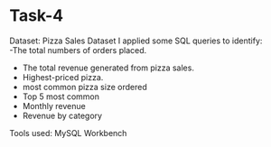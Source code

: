 # Task-4
Dataset: Pizza Sales Dataset
I applied some SQL queries to identify:  
-The total numbers of orders placed.
- The total revenue generated from pizza sales.
- Highest-priced pizza.
- most common pizza size ordered
- Top 5 most common 
- Monthly revenue
- Revenue by category

Tools used: MySQL Workbench
